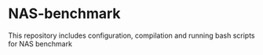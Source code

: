 # NAS-benchmark
This repository includes configuration, compilation and running bash scripts for NAS benchmark
